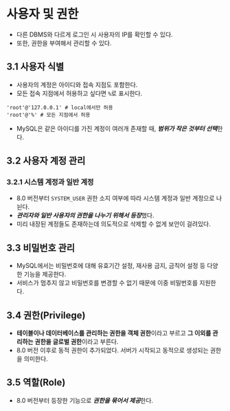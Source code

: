 # 사용자 및 권한
- 다른 DBMS와 다르게 로그인 시 사용자의 IP를 확인할 수 있다.
- 또한, 권한을 부여해서 관리할 수 있다.

## 3.1 사용자 식별
- 사용자의 계정은 아이디와 접속 지점도 포함한다.
- 모든 접속 지점에서 허용하고 싶다면 `%`로 표시한다.
```
'root'@'127.0.0.1' # local에서만 허용
'root'@'%' # 모든 지점에서 허용
```
- MySQL은 같은 아이디를 가진 계정이 여러개 존재할 때, ***범위가 작은 것부터 선택***한다.

## 3.2 사용자 계정 관리

### 3.2.1 시스템 계정과 일반 계정
- 8.0 버전부터 `SYSTEM_USER` 권한 소지 여부에 따라 시스템 계정과 일반 계정으로 나뉜다.
- ***관리자와 일반 사용자의 권한을 나누기 위해서 등장***했다.
- 미리 내장된 계정들도 존재하는데 의도적으로 삭제할 수 없게 보안이 걸려있다.

## 3.3 비밀번호 관리
- MySQL에서는 비밀번호에 대해 유효기간 설정, 재사용 금지, 금칙어 설정 등 다양한 기능을 제공한다.
- 서비스가 멈추지 않고 비밀번호를 변경할 수 없기 때문에 이중 비밀번호를 지원한다.

## 3.4 권한(Privilege)
- **테이블이나 데이터베이스를 관리하는 권한을 객체 권한**이라고 부르고 **그 이외를 관리하는 권한을 글로벌 권한**이라고 부른다.
- 8.0 버전 이후로 동적 권한이 추가되었다. 서버가 시작되고 동적으로 생성되는 권한을 의미한다.

## 3.5 역할(Role)
- 8.0 버전부터 등장한 기능으로 ***권한을 묶어서 제공***한다.
